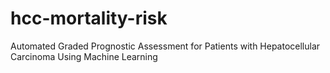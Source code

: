 # hcc-mortality-risk
Automated Graded Prognostic Assessment for Patients with Hepatocellular Carcinoma Using Machine Learning
